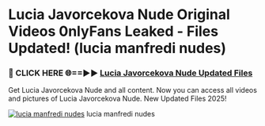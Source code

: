 # Lucia Javorcekova Nude Original Videos 0nlyFans Leaked - Files Updated! (lucia manfredi nudes)

<h3>🔴 CLICK HERE 🌐==►► <a href="https://tinyurl.com/2p9ay9w9" rel="nofollow">Lucia Javorcekova Nude Updated Files</a></h3>

Get Lucia Javorcekova Nude and all content. Now you can access all videos and pictures of Lucia Javorcekova Nude. New Updated Files 2025!

[![lucia manfredi nudes](https://i.imgur.com/KQgVmj3.gif)](https://tinyurl.com/2p9ay9w9)
lucia manfredi nudes